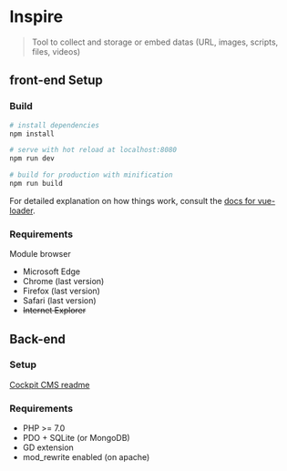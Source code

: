 # Inspire

> Tool to collect and storage or embed datas (URL, images, scripts, files, videos)

## front-end Setup

### Build

``` bash
# install dependencies
npm install

# serve with hot reload at localhost:8080
npm run dev

# build for production with minification
npm run build
```

For detailed explanation on how things work, consult the [docs for vue-loader](http://vuejs.github.io/vue-loader).

### Requirements

Module browser

- Microsoft Edge
- Chrome (last version)
- Firefox (last version)
- Safari (last version)
- ~~Internet Explorer~~


## Back-end

### Setup

[Cockpit CMS readme](/api/README.md)

### Requirements

- PHP >= 7.0
- PDO + SQLite (or MongoDB)
- GD extension
- mod_rewrite enabled (on apache)